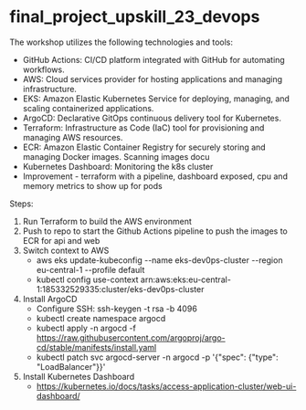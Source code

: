 # final_project_upskill_23_devops

The workshop utilizes the following technologies and tools:

- GitHub Actions: CI/CD platform integrated with GitHub for automating workflows.
- AWS: Cloud services provider for hosting applications and managing infrastructure.
- EKS: Amazon Elastic Kubernetes Service for deploying, managing, and scaling containerized applications.
- ArgoCD: Declarative GitOps continuous delivery tool for Kubernetes.
- Terraform: Infrastructure as Code (IaC) tool for provisioning and managing AWS resources.
- ECR: Amazon Elastic Container Registry for securely storing and managing Docker images.
Scanning images docu
- Kubernetes Dashboard: Monitoring the k8s cluster
- Improvement - terraform with a pipeline, dashboard exposed, cpu and memory metrics to show up for pods

Steps:

1) Run Terraform to build the AWS environment
2) Push to repo to start the Github Actions pipeline to push the images to ECR for api and web
3) Switch context to AWS
    - aws eks update-kubeconfig --name eks-dev0ps-cluster --region eu-central-1 --profile default
    - kubectl config use-context arn:aws:eks:eu-central-1:185332529335:cluster/eks-dev0ps-cluster
4) Install ArgoCD
    - Configure SSH: ssh-keygen -t rsa -b 4096
    - kubectl create namespace argocd	
    - kubectl apply -n argocd -f https://raw.githubusercontent.com/argoproj/argo-cd/stable/manifests/install.yaml
    - kubectl patch svc argocd-server -n argocd -p '{"spec": {"type": "LoadBalancer"}}'
5) Install Kubernetes Dashboard
    - https://kubernetes.io/docs/tasks/access-application-cluster/web-ui-dashboard/
